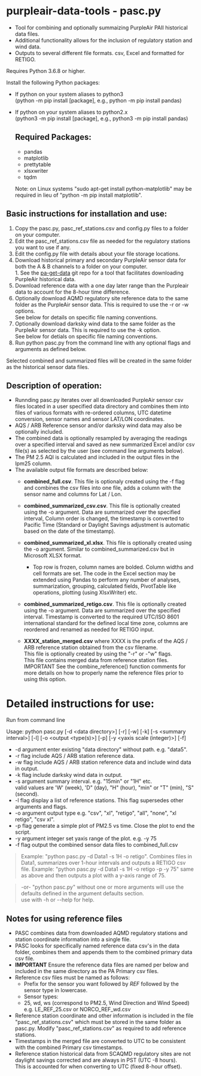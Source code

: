 # purpleair-data-tools - pasc.py
* Tool for combining and optionally summaizing PurpleAir PAII historical data files.  
* Additional functionality allows for the inclusion of regulatory station and wind data.  
* Outputs to several different file formats. csv, Excel and formatted for RETIGO.  

Requires Python 3.6.8 or higher.

Install the following Python packages:  
* If python on your system aliases to python3  
  (python -m pip install [package], e.g., python -m pip install pandas)  

*  If python on your system aliases to python2.x  
   (python3 -m pip install [package], e.g., python3 -m pip install pandas)

   ## Required Packages:
   * pandas
   * matplotlib
   * prettytable
   * xlsxwriter
   * tqdm

    Note: on Linux systems "sudo apt-get install python-matplotlib" may be
    required in lieu of "python -m pip install matplotlib".

## Basic instructions for installation and use:
   1. Copy the pasc.py, pasc_ref_stations.csv and config.py files to a folder on your computer.
   2. Edit the pasc_ref_stations.csv file as needed for the regulatory stations you want to use if any.
   3. Edit the config.py file with details about your file storage locations.
   4. Download historical primary and secondary PurpleAir sensor data for both the A & B channels to a folder on your computer.  
     1. See the [pa-get-data](https://github.com/wawzat/pa-get-data) git repo for a tool that facilitates downloading PurpleAir historical data.
   5. Download reference data with a one day later range than the Purpleair data to account for the 8-hour time difference.
   6. Optionally download AQMD regulatory site reference data to the same folder as the PurpleAir sensor data. This is required to use the -r or -w options.  
       See below for details on specific file naming conventions.  
   7. Optionally download darksky wind data to the same folder as the PurpleAir sensor data. This is required to use the -k option.  
       See below for detials on specific file naming conventions.  
   8. Run python pasc.py from the command line with any optional flags and arguments as defined below.

   Selected combined and summarized files will be created in the same folder as the historical sensor data files.


## Description of operation:
  * Runnding pasc.py iterates over all downloaded PurpleAir sensor csv files located in a user specified data directory and combines them into files of various formats with re-ordered columns, UTC datetime conversion, sensor names and sensor LAT/LON coordinates.  
  * AQS / ARB Reference sensor and/or darksky wind data may also be optionally included.  
  * The combined data is optionally resampled by averaging the readings over a specified interval and saved as new summarized Excel and/or csv file(s) as selected by the user (see command line arguments below).  
  * The PM 2.5 AQI is calculated and included in the output files in the Ipm25 column.  
  * The available output file formats are described below:  
    * **combined_full.csv**. This file is optionaly created using the -f flag and combines the csv files into one file, adds a column with the sensor name and columns for Lat / Lon.  
    * **combined_summarized_csv.csv**. This file is optionally created using the -o argument. Data are summarized over the specified interval, Column order is changed, the timestamp is converted to Pacific Time (Standard or Daylight Savings adjustment is automatic based on the date of the timestamp).  
    * **combined_summarized_xl.xlsx**. This file is optionally created using the -o argument. Similar to combined_summarized.csv but in Microsoft XLSX format.  
       * Top row is frozen, column names are bolded. Column widths and cell formats are set. The code in the Excel section may be extended using Pandas 
       to perform any number of analyses, summarization, grouping, calculated fields, PivotTable like operations, plotting (using XlsxWriter) etc.  

    * **combined_summarized_retigo.csv**. This file is optionally created using the -o argument. Data are summarized over the specified interval. Timestamp is converted to the required UTC/ISO 8601 international standard for the defined local time zone, columns are reordered and renamed as needed for RETIGO input.  
    * **XXXX_station_merged.csv** where XXXX is the prefix of the AQS / ARB reference station obtained from the csv filename.  
      This file is optionally created by using the "-r" or -"w" flags.  
      This file contains merged data from reference station files.  
      IMPORTANT See the combine_reference() function comments for more details on how to properly name the reference files prior to using this option.  

# Detailed instructions for use:

Run from command line 

Usage:  python pasc.py \[-d \<data directory\>\] \[-r\] \[-w\] \[-k\] \[-s \<summary interval\>\] \[-l\] \[-o \<output <type(s)\>\] \[-p\] \[-y \<yaxis scale (integer)\>\] \[-f\]    

* -d argument enter existing "data directory" without path. e.g. "data5".  
* -r flag include AQS / ARB station reference data.  
* -w flag include AQS / ARB station reference data and include wind data in output.  
* -k flag include darksky wind data in output.  
* -s argument summary interval. e.g. "15min" or "1H" etc.   
      valid values are 'W' (week), 'D" (day), "H" (hour), "min" or "T" (min), "S" (second).
* -l flag display a list of reference stations. This flag supersedes other arguments and flags.  
* -o argument output type e.g. "csv", "xl", "retigo", "all", "none", "xl retigo", "csv xl".  
* -p flag generate a simple plot of PM2.5 vs time. Close the plot to end the script.  
* -y argument integer set yaxis range of the plot. e.g. -y 75  
* -f flag output the combined sensor data files to combined_full.csv  

>Example: "python pasc.py -d Data1 -s 1H -o retigo". Combines files in Data1, summarizes over 1-hour intervals and outputs a RETIGO csv file.
Example: "python pasc.py -d Data1 -s 1H -o retigo -p -y 75" same as above and then outputs a plot with a y-axis range of 75.  

>-or- "python pasc.py" without one or more arguments will use the defaults defined in the argument defaults section.  
use with -h or --help for help.  

## Notes for using reference files
* PASC combines data from downloaded AQMD regulatory stations and station coordinate information into a single file.  
* PASC looks for specifically named reference data csv's in the data folder, combines them and appends them to the combined primary data csv file.  
* **IMPORTANT** Ensure the reference data files are named per below and included in the same directory as the PA Primary csv files.  
* Reference csv files must be named as follows:
  * Prefix for the sensor you want followed by _REF_ followed by the sensor type in lowercase.  
  * Sensor types:
   * 25, wd, ws (correspond to PM2.5, Wind Direction and Wind Speed)  
      e.g. LE_REF_25.csv or NORCO_REF_wd.csv  
* Reference station coordinate and other information is included in the file "pasc_ref_stations.csv" which must be stored in the same folder as pasc.py. Modify "pasc_ref_stations.csv" as required to add reference stations.  
* Timestamps in the merged file are converted to UTC to be consistent with the combined Primary csv timestamps.  
* Reference station historical data from SCAQMD regulatory sites are not daylight savings corrected and are always in PST (UTC -8 hours).  
   This is accounted for when converting to UTC (fixed 8-hour offset).  
